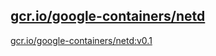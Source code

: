 
[gcr.io/google-containers/netd](https://hub.docker.com/r/anjia0532/google-containers.netd/tags/)
-----


[gcr.io/google-containers/netd:v0.1](https://hub.docker.com/r/anjia0532/google-containers.netd/tags/)


